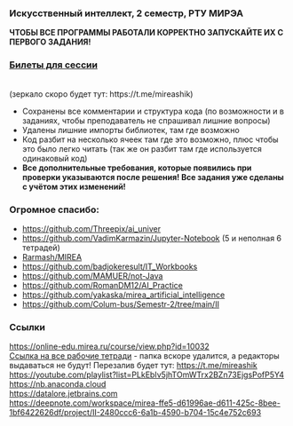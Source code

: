 ### Искусственный интеллект, 2 семестр, РТУ МИРЭА

**ЧТОБЫ ВСЕ ПРОГРАММЫ РАБОТАЛИ КОРРЕКТНО ЗАПУСКАЙТЕ ИХ С ПЕРВОГО ЗАДАНИЯ!**

### [Билеты для сессии](https://drive.google.com/drive/folders/1SfAAu3rz8isYCEYlDDv1fy7Lr4wAjt7_)
<br>
(зеркало скоро будет тут: https://t.me/mireashik)

- Сохранены все комментарии и структура кода (по возможности и в заданиях, чтобы преподаватель не спрашивал лишние вопросы)
- Удалены лишние импорты библиотек, там где возможно
- Код разбит на несколько ячеек там где это возможно, плюс чтобы это было легко читать (так же он разбит там где используется одинаковый код)
- **Все дополнительные требования, которые появились при проверки указываются после решения! Все задания уже сделаны с учётом этих изменений!**

### Огромное спасибо:
- https://github.com/Threepix/ai_univer
- https://github.com/VadimKarmazin/Jupyter-Notebook (5 и неполная 6 тетрадей)
- [Rarmash/MIREA](https://github.com/Rarmash/MIREA/tree/master/1%20%D0%BA%D1%83%D1%80%D1%81/2%20%D1%81%D0%B5%D0%BC%D0%B5%D1%81%D1%82%D1%80/%D0%98%D1%81%D0%BA%D1%83%D1%81%D1%81%D1%82%D0%B2%D0%B5%D0%BD%D0%BD%D1%8B%D0%B9%20%D0%B8%D0%BD%D1%82%D0%B5%D0%BB%D0%BB%D0%B5%D0%BA%D1%82)
- https://github.com/badjokeresult/IT_Workbooks
- https://github.com/MAMUER/not-Java
- https://github.com/RomanDM12/AI_Practice
- https://github.com/yakaska/mirea_artificial_intelligence
- https://github.com/Colum-bus/Semestr-2/tree/main/II

### Ссылки
https://online-edu.mirea.ru/course/view.php?id=10032
<br>
[Ссылка на все рабочие тетради](https://drive.google.com/drive/u/0/folders/1SfAAu3rz8isYCEYlDDv1fy7Lr4wAjt7_) - папка вскоре удалится, а редакторы выдаваться не будут! Перезалив будет тут: https://t.me/mireashik
<br>
https://youtube.com/playlist?list=PLkEbIv5jhTOmWTrx2BZn73EjgsPofP5Y4
<br>
https://nb.anaconda.cloud
<br>
https://datalore.jetbrains.com
<br>
https://deepnote.com/workspace/mirea-ffe5-d61996ae-d611-425c-8bee-1bf6422626df/project/II-2480ccc6-6a1b-4590-b704-15c4e752c693
